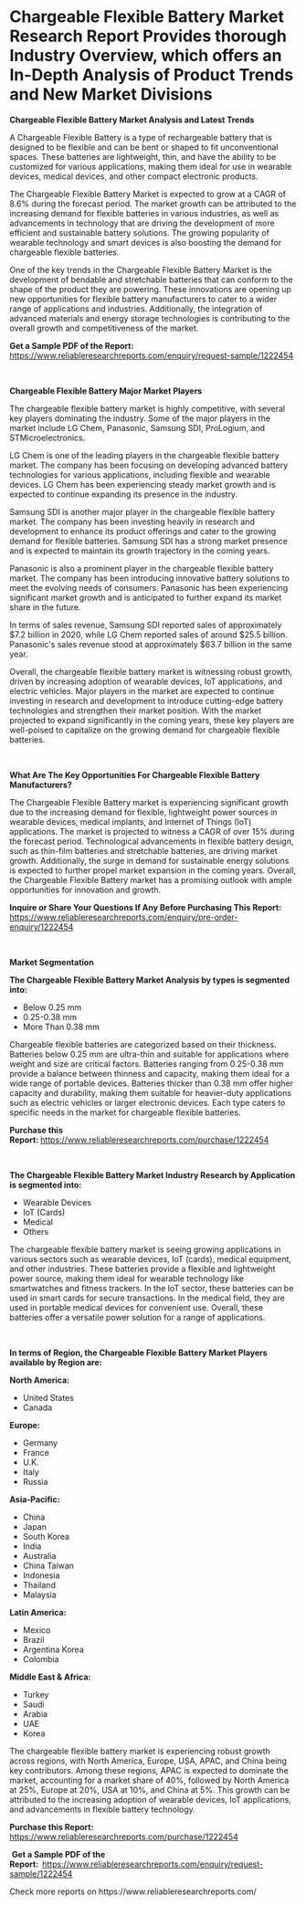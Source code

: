 <p><h1>Chargeable Flexible Battery Market Research Report Provides thorough Industry Overview, which offers an In-Depth Analysis of Product Trends and New Market Divisions</h1></p><p><strong>Chargeable Flexible Battery Market Analysis and Latest Trends</strong></p>
<p><p>A Chargeable Flexible Battery is a type of rechargeable battery that is designed to be flexible and can be bent or shaped to fit unconventional spaces. These batteries are lightweight, thin, and have the ability to be customized for various applications, making them ideal for use in wearable devices, medical devices, and other compact electronic products.</p><p>The Chargeable Flexible Battery Market is expected to grow at a CAGR of 8.6% during the forecast period. The market growth can be attributed to the increasing demand for flexible batteries in various industries, as well as advancements in technology that are driving the development of more efficient and sustainable battery solutions. The growing popularity of wearable technology and smart devices is also boosting the demand for chargeable flexible batteries.</p><p>One of the key trends in the Chargeable Flexible Battery Market is the development of bendable and stretchable batteries that can conform to the shape of the product they are powering. These innovations are opening up new opportunities for flexible battery manufacturers to cater to a wider range of applications and industries. Additionally, the integration of advanced materials and energy storage technologies is contributing to the overall growth and competitiveness of the market.</p></p>
<p><strong>Get a Sample PDF of the Report:&nbsp;</strong> <a href="https://www.reliableresearchreports.com/enquiry/request-sample/1222454">https://www.reliableresearchreports.com/enquiry/request-sample/1222454</a></p>
<p>&nbsp;</p>
<p><strong>Chargeable Flexible Battery Major Market Players</strong></p>
<p><p>The chargeable flexible battery market is highly competitive, with several key players dominating the industry. Some of the major players in the market include LG Chem, Panasonic, Samsung SDI, ProLogium, and STMicroelectronics.</p><p>LG Chem is one of the leading players in the chargeable flexible battery market. The company has been focusing on developing advanced battery technologies for various applications, including flexible and wearable devices. LG Chem has been experiencing steady market growth and is expected to continue expanding its presence in the industry.</p><p>Samsung SDI is another major player in the chargeable flexible battery market. The company has been investing heavily in research and development to enhance its product offerings and cater to the growing demand for flexible batteries. Samsung SDI has a strong market presence and is expected to maintain its growth trajectory in the coming years.</p><p>Panasonic is also a prominent player in the chargeable flexible battery market. The company has been introducing innovative battery solutions to meet the evolving needs of consumers. Panasonic has been experiencing significant market growth and is anticipated to further expand its market share in the future.</p><p>In terms of sales revenue, Samsung SDI reported sales of approximately $7.2 billion in 2020, while LG Chem reported sales of around $25.5 billion. Panasonic's sales revenue stood at approximately $63.7 billion in the same year.</p><p>Overall, the chargeable flexible battery market is witnessing robust growth, driven by increasing adoption of wearable devices, IoT applications, and electric vehicles. Major players in the market are expected to continue investing in research and development to introduce cutting-edge battery technologies and strengthen their market position. With the market projected to expand significantly in the coming years, these key players are well-poised to capitalize on the growing demand for chargeable flexible batteries.</p></p>
<p>&nbsp;</p>
<p><strong>What Are The Key Opportunities For Chargeable Flexible Battery Manufacturers?</strong></p>
<p><p>The Chargeable Flexible Battery market is experiencing significant growth due to the increasing demand for flexible, lightweight power sources in wearable devices, medical implants, and Internet of Things (IoT) applications. The market is projected to witness a CAGR of over 15% during the forecast period. Technological advancements in flexible battery design, such as thin-film batteries and stretchable batteries, are driving market growth. Additionally, the surge in demand for sustainable energy solutions is expected to further propel market expansion in the coming years. Overall, the Chargeable Flexible Battery market has a promising outlook with ample opportunities for innovation and growth.</p></p>
<p><strong>Inquire or Share Your Questions If Any Before Purchasing This Report:</strong> <a href="https://www.reliableresearchreports.com/enquiry/pre-order-enquiry/1222454">https://www.reliableresearchreports.com/enquiry/pre-order-enquiry/1222454</a></p>
<p>&nbsp;</p>
<p><strong>Market Segmentation</strong></p>
<p><strong>The Chargeable Flexible Battery Market Analysis by types is segmented into:</strong></p>
<p><ul><li>Below 0.25 mm</li><li>0.25-0.38 mm</li><li>More Than 0.38 mm</li></ul></p>
<p><p>Chargeable flexible batteries are categorized based on their thickness. Batteries below 0.25 mm are ultra-thin and suitable for applications where weight and size are critical factors. Batteries ranging from 0.25-0.38 mm provide a balance between thinness and capacity, making them ideal for a wide range of portable devices. Batteries thicker than 0.38 mm offer higher capacity and durability, making them suitable for heavier-duty applications such as electric vehicles or larger electronic devices. Each type caters to specific needs in the market for chargeable flexible batteries.</p></p>
<p><strong>Purchase this Report:&nbsp;</strong><a href="https://www.reliableresearchreports.com/purchase/1222454">https://www.reliableresearchreports.com/purchase/1222454</a></p>
<p>&nbsp;</p>
<p><strong>The Chargeable Flexible Battery Market Industry Research by Application is segmented into:</strong></p>
<p><ul><li>Wearable Devices</li><li>IoT (Cards)</li><li>Medical</li><li>Others</li></ul></p>
<p><p>The chargeable flexible battery market is seeing growing applications in various sectors such as wearable devices, IoT (cards), medical equipment, and other industries. These batteries provide a flexible and lightweight power source, making them ideal for wearable technology like smartwatches and fitness trackers. In the IoT sector, these batteries can be used in smart cards for secure transactions. In the medical field, they are used in portable medical devices for convenient use. Overall, these batteries offer a versatile power solution for a range of applications.</p></p>
<p>&nbsp;</p>
<p><strong>In terms of Region, the Chargeable Flexible Battery Market Players available by Region are:</strong></p>
<p>
    <p> <strong> North America: </strong>
        <ul>
            <li>United States</li>
            <li>Canada</li>
        </ul>
        </p> 
    <p> <strong> Europe: </strong>
        <ul>
            <li>Germany</li>
            <li>France</li>
            <li>U.K.</li>
            <li>Italy</li>
            <li>Russia</li>
        </ul>
        </p> 
    <p> <strong> Asia-Pacific: </strong>
        <ul>
            <li>China</li>
            <li>Japan</li>
            <li>South Korea</li>
            <li>India</li>
            <li>Australia</li>
            <li>China Taiwan</li>
            <li>Indonesia</li>
            <li>Thailand</li>
            <li>Malaysia</li>
        </ul>
        </p> 
    <p> <strong> Latin America: </strong>
        <ul>
            <li>Mexico</li>
            <li>Brazil</li>
            <li>Argentina Korea</li>
            <li>Colombia</li>
        </ul>
        </p> 
    <p> <strong> Middle East & Africa: </strong>
        <ul>
            <li>Turkey</li>
            <li>Saudi</li>
            <li>Arabia</li>
            <li>UAE</li>
            <li>Korea</li>
        </ul>
    </p>
    </p>
<p><p>The chargeable flexible battery market is experiencing robust growth across regions, with North America, Europe, USA, APAC, and China being key contributors. Among these regions, APAC is expected to dominate the market, accounting for a market share of 40%, followed by North America at 25%, Europe at 20%, USA at 10%, and China at 5%. This growth can be attributed to the increasing adoption of wearable devices, IoT applications, and advancements in flexible battery technology.</p></p>
<p><strong>Purchase this Report: </strong><a href="https://www.reliableresearchreports.com/purchase/1222454">https://www.reliableresearchreports.com/purchase/1222454</a></p>
<p>&nbsp;<strong>Get a Sample PDF of the Report:&nbsp;&nbsp;</strong><a href="https://www.reliableresearchreports.com/enquiry/request-sample/1222454">https://www.reliableresearchreports.com/enquiry/request-sample/1222454</a></p>
<p><strong></strong></p>
<p>Check more reports on https://www.reliableresearchreports.com/</p>